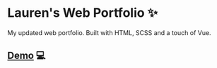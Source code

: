 # Lauren's Web Portfolio ✨

My updated web portfolio. Built with HTML, SCSS and a touch of Vue.

## [Demo](https://laurenwilkinson.co.uk) 💻
